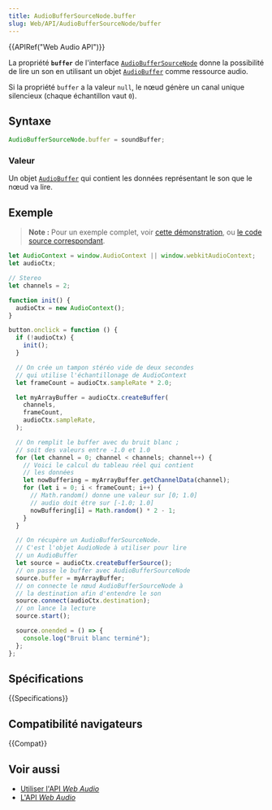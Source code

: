 ```yaml
---
title: AudioBufferSourceNode.buffer
slug: Web/API/AudioBufferSourceNode/buffer
---
```


{{APIRef("Web Audio API")}}

La propriété **`buffer`** de l'interface [`AudioBufferSourceNode`](/fr/docs/Web/API/AudioBufferSourceNode) donne la possibilité de lire un son en utilisant un objet [`AudioBuffer`](/fr/docs/Web/API/AudioBuffer) comme ressource audio.

Si la propriété `buffer` a la valeur `null`, le nœud génère un canal unique silencieux (chaque échantillon vaut `0`).

## Syntaxe

```js
AudioBufferSourceNode.buffer = soundBuffer;
```

### Valeur

Un objet [`AudioBuffer`](/fr/docs/Web/API/AudioBuffer) qui contient les données représentant le son que le nœud va lire.

## Exemple

> **Note :** Pour un exemple complet, voir [cette démonstration](https://mdn.github.io/webaudio-examples/audio-buffer/), ou [le code source correspondant](https://github.com/mdn/webaudio-examples/blob/master/audio-buffer/index.html).

```js
let AudioContext = window.AudioContext || window.webkitAudioContext;
let audioCtx;

// Stereo
let channels = 2;

function init() {
  audioCtx = new AudioContext();
}

button.onclick = function () {
  if (!audioCtx) {
    init();
  }

  // On crée un tampon stéréo vide de deux secondes
  // qui utilise l'échantillonage de AudioContext
  let frameCount = audioCtx.sampleRate * 2.0;

  let myArrayBuffer = audioCtx.createBuffer(
    channels,
    frameCount,
    audioCtx.sampleRate,
  );

  // On remplit le buffer avec du bruit blanc ;
  // soit des valeurs entre -1.0 et 1.0
  for (let channel = 0; channel < channels; channel++) {
    // Voici le calcul du tableau réel qui contient
    // les données
    let nowBuffering = myArrayBuffer.getChannelData(channel);
    for (let i = 0; i < frameCount; i++) {
      // Math.random() donne une valeur sur [0; 1.0]
      // audio doit être sur [-1.0; 1.0]
      nowBuffering[i] = Math.random() * 2 - 1;
    }
  }

  // On récupère un AudioBufferSourceNode.
  // C'est l'objet AudioNode à utiliser pour lire
  // un AudioBuffer
  let source = audioCtx.createBufferSource();
  // on passe le buffer avec AudioBufferSourceNode
  source.buffer = myArrayBuffer;
  // on connecte le nœud AudioBufferSourceNode à
  // la destination afin d'entendre le son
  source.connect(audioCtx.destination);
  // on lance la lecture
  source.start();

  source.onended = () => {
    console.log("Bruit blanc terminé");
  };
};
```

## Spécifications

{{Specifications}}

## Compatibilité navigateurs

{{Compat}}

## Voir aussi

- [Utiliser l'API <i lang="en">Web Audio</i>](/fr/docs/Web/API/Web_Audio_API/Using_Web_Audio_API)
- [L'API <i lang="en">Web Audio</i>](/fr/docs/Web/API/Web_Audio_API)
